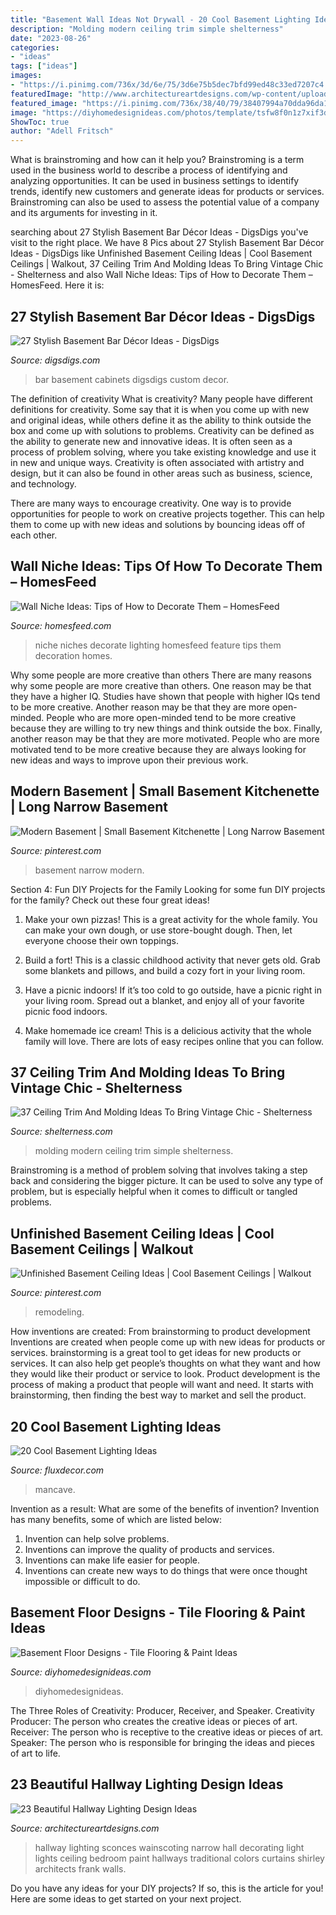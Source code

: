 ```yaml
---
title: "Basement Wall Ideas Not Drywall - 20 Cool Basement Lighting Ideas"
description: "Molding modern ceiling trim simple shelterness"
date: "2023-08-26"
categories:
- "ideas"
tags: ["ideas"]
images:
- "https://i.pinimg.com/736x/3d/6e/75/3d6e75b5dec7bfd99ed48c33ed7207c4.jpg"
featuredImage: "http://www.architectureartdesigns.com/wp-content/uploads/2013/12/2334.jpg"
featured_image: "https://i.pinimg.com/736x/38/40/79/38407994a70dda96da1f428b12dae83a.jpg"
image: "https://diyhomedesignideas.com/photos/template/tsfw8f0n1z7xif3dgwm9.jpeg"
ShowToc: true
author: "Adell Fritsch"
---
```



What is brainstroming and how can it help you?
Brainstroming is a term used in the business world to describe a process of identifying and analyzing opportunities. It can be used in business settings to identify trends, identify new customers and generate ideas for products or services. Brainstroming can also be used to assess the potential value of a company and its arguments for investing in it.

	

		
searching about 27 Stylish Basement Bar Décor Ideas - DigsDigs you've visit to the right place. We have 8 Pics about 27 Stylish Basement Bar Décor Ideas - DigsDigs like Unfinished Basement Ceiling Ideas | Cool Basement Ceilings | Walkout, 37 Ceiling Trim And Molding Ideas To Bring Vintage Chic - Shelterness and also Wall Niche Ideas: Tips of How to Decorate Them – HomesFeed. Here it is:
		
    
## 27 Stylish Basement Bar Décor Ideas - DigsDigs

<img loading=lazy src="https://www.digsdigs.com/photos/23-basement-bar-with-dark-clear-view-cabinets.jpg" onerror="this.onerror=null;this.src='https://tse4.mm.bing.net/th?id=OIP.uJqZaqVyo6glx6oPIkxuhwHaLI&amp;pid=15.1';" alt="27 Stylish Basement Bar Décor Ideas - DigsDigs">

_Source: digsdigs.com_

>bar basement cabinets digsdigs custom decor. 

	

The definition of creativity
What is creativity? Many people have different definitions for creativity. Some say that it is when you come up with new and original ideas, while others define it as the ability to think outside the box and come up with solutions to problems.
Creativity can be defined as the ability to generate new and innovative ideas. It is often seen as a process of problem solving, where you take existing knowledge and use it in new and unique ways. Creativity is often associated with artistry and design, but it can also be found in other areas such as business, science, and technology.

There are many ways to encourage creativity. One way is to provide opportunities for people to work on creative projects together. This can help them to come up with new ideas and solutions by bouncing ideas off of each other.

    
## Wall Niche Ideas: Tips Of How To Decorate Them – HomesFeed

<img loading=lazy src="https://homesfeed.com/wp-content/uploads/2015/08/Wall-niches-building-for-displaying-some-artistic-items-with-larger-spot-lighting-technique.jpg" onerror="this.onerror=null;this.src='https://tse3.mm.bing.net/th?id=OIP.PI2dRtJjsI2rlx0I5wkRyQHaJ3&amp;pid=15.1';" alt="Wall Niche Ideas: Tips of How to Decorate Them – HomesFeed">

_Source: homesfeed.com_

>niche niches decorate lighting homesfeed feature tips them decoration homes. 

	

Why some people are more creative than others
There are many reasons why some people are more creative than others. One reason may be that they have a higher IQ. Studies have shown that people with higher IQs tend to be more creative. Another reason may be that they are more open-minded. People who are more open-minded tend to be more creative because they are willing to try new things and think outside the box. Finally, another reason may be that they are more motivated. People who are more motivated tend to be more creative because they are always looking for new ideas and ways to improve upon their previous work.

    
## Modern Basement | Small Basement Kitchenette | Long Narrow Basement

<img loading=lazy src="https://i.pinimg.com/736x/3d/6e/75/3d6e75b5dec7bfd99ed48c33ed7207c4.jpg" onerror="this.onerror=null;this.src='https://tse3.mm.bing.net/th?id=OIP.TRqyo8CHBHEVLMUR1cS9dQHaJ3&amp;pid=15.1';" alt="Modern Basement | Small Basement Kitchenette | Long Narrow Basement">

_Source: pinterest.com_

>basement narrow modern. 

	

Section 4: Fun DIY Projects for the Family
Looking for some fun DIY projects for the family? Check out these four great ideas!
1. Make your own pizzas! This is a great activity for the whole family. You can make your own dough, or use store-bought dough. Then, let everyone choose their own toppings.

2. Build a fort! This is a classic childhood activity that never gets old. Grab some blankets and pillows, and build a cozy fort in your living room.

3. Have a picnic indoors! If it’s too cold to go outside, have a picnic right in your living room. Spread out a blanket, and enjoy all of your favorite picnic food indoors.

4. Make homemade ice cream! This is a delicious activity that the whole family will love. There are lots of easy recipes online that you can follow.

    
## 37 Ceiling Trim And Molding Ideas To Bring Vintage Chic - Shelterness

<img loading=lazy src="https://i.shelterness.com/2016/05/simple-modern-molding.jpg" onerror="this.onerror=null;this.src='https://tse4.mm.bing.net/th?id=OIP.-VySMn-en7o-KPYVSnLvtwHaLH&amp;pid=15.1';" alt="37 Ceiling Trim And Molding Ideas To Bring Vintage Chic - Shelterness">

_Source: shelterness.com_

>molding modern ceiling trim simple shelterness. 

	

Brainstroming is a method of problem solving that involves taking a step back and considering the bigger picture. It can be used to solve any type of problem, but is especially helpful when it comes to difficult or tangled problems.

    
## Unfinished Basement Ceiling Ideas | Cool Basement Ceilings | Walkout

<img loading=lazy src="https://i.pinimg.com/736x/38/40/79/38407994a70dda96da1f428b12dae83a.jpg" onerror="this.onerror=null;this.src='https://tse1.mm.bing.net/th?id=OIP.YNn2uQFFt7vChyS7rFxOmwHaFX&amp;pid=15.1';" alt="Unfinished Basement Ceiling Ideas | Cool Basement Ceilings | Walkout">

_Source: pinterest.com_

>remodeling. 

	

How inventions are created: From brainstorming to product development
Inventions are created when people come up with new ideas for products or services. brainstorming is a great tool to get ideas for new products or services. It can also help get people’s thoughts on what they want and how they would like their product or service to look. Product development is the process of making a product that people will want and need. It starts with brainstorming, then finding the best way to market and sell the product.

    
## 20 Cool Basement Lighting Ideas

<img loading=lazy src="https://fluxdecor.com/wp-content/uploads/2014/05/basement-lighting-ideas/17-mancave-lighting.jpg" onerror="this.onerror=null;this.src='https://tse1.mm.bing.net/th?id=OIP.Lv5P2XWwy28z3Ls7FBCDywHaJ4&amp;pid=15.1';" alt="20 Cool Basement Lighting Ideas">

_Source: fluxdecor.com_

>mancave. 

	

Invention as a result: What are some of the benefits of invention?
Invention has many benefits, some of which are listed below: 
1. Invention can help solve problems. 
2. Inventions can improve the quality of products and services. 
3. Inventions can make life easier for people. 
4. Inventions can create new ways to do things that were once thought impossible or difficult to do.

    
## Basement Floor Designs - Tile Flooring &amp; Paint Ideas

<img loading=lazy src="https://diyhomedesignideas.com/photos/template/tsfw8f0n1z7xif3dgwm9.jpeg" onerror="this.onerror=null;this.src='https://tse3.mm.bing.net/th?id=OIP.4XKeTbWUYhaEtKh4G7f3CwHaEr&amp;pid=15.1';" alt="Basement Floor Designs - Tile Flooring &amp; Paint Ideas">

_Source: diyhomedesignideas.com_

>diyhomedesignideas. 

	

The Three Roles of Creativity: Producer, Receiver, and Speaker.
Creativity Producer: The person who creates the creative ideas or pieces of art.
Receiver: The person who is receptive to the creative ideas or pieces of art. 
Speaker: The person who is responsible for bringing the ideas and pieces of art to life.

    
## 23 Beautiful Hallway Lighting Design Ideas

<img loading=lazy src="http://www.architectureartdesigns.com/wp-content/uploads/2013/12/2334.jpg" onerror="this.onerror=null;this.src='https://tse2.mm.bing.net/th?id=OIP.jbV_qy77XjTlMx889Az5UgAAAA&amp;pid=15.1';" alt="23 Beautiful Hallway Lighting Design Ideas">

_Source: architectureartdesigns.com_

>hallway lighting sconces wainscoting narrow hall decorating light lights ceiling bedroom paint hallways traditional colors curtains shirley architects frank walls. 

	

Do you have any ideas for your DIY projects? If so, this is the article for you! Here are some ideas to get started on your next project.

